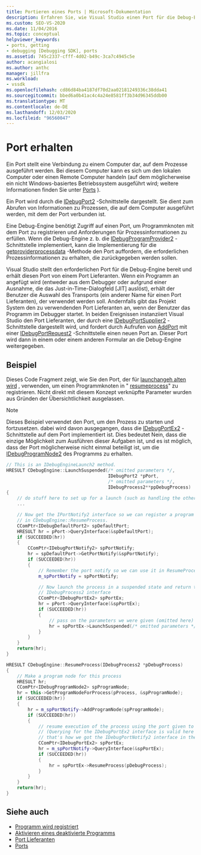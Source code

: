 ```yaml
---
title: Portieren eines Ports | Microsoft-Dokumentation
description: Erfahren Sie, wie Visual Studio einen Port für die Debug-Engine bereitstellt, um Programmknoten mit dem Port zu registrieren und Anforderungen nach Prozessinformationen zu erfüllen.
ms.custom: SEO-VS-2020
ms.date: 11/04/2016
ms.topic: conceptual
helpviewer_keywords:
- ports, getting
- debugging [Debugging SDK], ports
ms.assetid: 745c2337-cfff-4d02-b49c-3ca7c4945c5e
author: acangialosi
ms.author: anthc
manager: jillfra
ms.workload:
- vssdk
ms.openlocfilehash: cd86d84ba4187df70d2aa02181249336c38dda41
ms.sourcegitcommit: bbed6a0b41ac4c4a24e8581ff3b34d96345ddb00
ms.translationtype: MT
ms.contentlocale: de-DE
ms.lasthandoff: 12/03/2020
ms.locfileid: "96560047"
---
```

# <a name="get-a-port"></a>Port erhalten
Ein Port stellt eine Verbindung zu einem Computer dar, auf dem Prozesse ausgeführt werden. Bei diesem Computer kann es sich um den lokalen Computer oder einen Remote Computer handeln (auf dem möglicherweise ein nicht Windows-basiertes Betriebssystem ausgeführt wird; weitere Informationen finden Sie unter [Ports](../../extensibility/debugger/ports.md) ).

Ein Port wird durch die [IDebugPort2](../../extensibility/debugger/reference/idebugport2.md) -Schnittstelle dargestellt. Sie dient zum Abrufen von Informationen zu Prozessen, die auf dem Computer ausgeführt werden, mit dem der Port verbunden ist.

Eine Debug-Engine benötigt Zugriff auf einen Port, um Programmknoten mit dem Port zu registrieren und Anforderungen für Prozessinformationen zu erfüllen. Wenn die Debug-Engine z. b. die [IDebugProgramProvider2](../../extensibility/debugger/reference/idebugprogramprovider2.md) -Schnittstelle implementiert, kann die Implementierung für die [getproviderprocessdata](../../extensibility/debugger/reference/idebugprogramprovider2-getproviderprocessdata.md) -Methode den Port auffordern, die erforderlichen Prozessinformationen zu erhalten, die zurückgegeben werden sollen.

Visual Studio stellt den erforderlichen Port für die Debug-Engine bereit und erhält diesen Port von einem Port Lieferanten. Wenn ein Programm an angefügt wird (entweder aus dem Debugger oder aufgrund einer Ausnahme, die das Just-in-Time-Dialogfeld [JIT] auslöst), erhält der Benutzer die Auswahl des Transports (ein anderer Name für einen Port Lieferanten), der verwendet werden soll. Andernfalls gibt das Projekt System den zu verwendenden Port Lieferanten an, wenn der Benutzer das Programm im Debugger startet. In beiden Ereignissen instanziiert Visual Studio den Port Lieferanten, der durch eine [IDebugPortSupplier2](../../extensibility/debugger/reference/idebugportsupplier2.md) -Schnittstelle dargestellt wird, und fordert durch Aufrufen von [AddPort](../../extensibility/debugger/reference/idebugportsupplier2-addport.md) mit einer [IDebugPortRequest2](../../extensibility/debugger/reference/idebugportrequest2.md) -Schnittstelle einen neuen Port an. Dieser Port wird dann in einem oder einem anderen Formular an die Debug-Engine weitergegeben.

## <a name="example"></a>Beispiel
Dieses Code Fragment zeigt, wie Sie den Port, der für [launchangeh alten wird](../../extensibility/debugger/reference/idebugenginelaunch2-launchsuspended.md) , verwenden, um einen Programmknoten in " [resumeprocess](../../extensibility/debugger/reference/idebugenginelaunch2-resumeprocess.md)" zu registrieren. Nicht direkt mit diesem Konzept verknüpfte Parameter wurden aus Gründen der Übersichtlichkeit ausgelassen.

> [!NOTE]
> Dieses Beispiel verwendet den Port, um den Prozess zu starten und fortzusetzen. dabei wird davon ausgegangen, dass die [IDebugPortEx2](../../extensibility/debugger/reference/idebugportex2.md) -Schnittstelle auf dem Port implementiert ist. Dies bedeutet Nein, dass die einzige Möglichkeit zum Ausführen dieser Aufgaben ist, und es ist möglich, dass der Port möglicherweise nicht einmal beteiligt ist, um die [IDebugProgramNode2](../../extensibility/debugger/reference/idebugprogramnode2.md) des Programms zu erhalten.

```cpp
// This is an IDebugEngineLaunch2 method.
HRESULT CDebugEngine::LaunchSuspended(/* omitted parameters */,
                                      IDebugPort2 *pPort,
                                      /* omitted parameters */,
                                      IDebugProcess2**ppDebugProcess)
{
    // do stuff here to set up for a launch (such as handling the other parameters)
    ...

    // Now get the IPortNotify2 interface so we can register a program node
    // in CDebugEngine::ResumeProcess.
    CComPtr<IDebugDefaultPort2> spDefaultPort;
    HRESULT hr = pPort->QueryInterface(&spDefaultPort);
    if (SUCCEEDED(hr))
    {
        CComPtr<IDebugPortNotify2> spPortNotify;
        hr = spDefaultPort->GetPortNotify(&spPortNotify);
        if (SUCCEEDED(hr))
        {
            // Remember the port notify so we can use it in ResumeProcess.
            m_spPortNotify = spPortNotify;

            // Now launch the process in a suspended state and return the
            // IDebugProcess2 interface
            CComPtr<IDebugPortEx2> spPortEx;
            hr = pPort->QueryInterface(&spPortEx);
            if (SUCCEEDED(hr))
            {
                // pass on the parameters we were given (omitted here)
                hr = spPortEx->LaunchSuspended(/* omitted parameters */,ppDebugProcess)
            }
        }
    }
    return(hr);
}

HRESULT CDebugEngine::ResumeProcess(IDebugProcess2 *pDebugProcess)
{
    // Make a program node for this process
    HRESULT hr;
    CComPtr<IDebugProgramNode2> spProgramNode;
    hr = this->GetProgramNodeForProcess(pProcess, &spProgramNode);
    if (SUCCEEDED(hr))
    {
        hr = m_spPortNotify->AddProgramNode(spProgramNode);
        if (SUCCEEDED(hr))
        {
            // resume execution of the process using the port given to us earlier.
            // (Querying for the IDebugPortEx2 interface is valid here since
            // that's how we got the IDebugPortNotify2 interface in the first place.)
            CComPtr<IDebugPortEx2> spPortEx;
            hr = m_spPortNotify->QueryInterface(&spPortEx);
            if (SUCCEEDED(hr))
            {
                hr = spPortEx->ResumeProcess(pDebugProcess);
            }
        }
    }
    return(hr);
}
```

## <a name="see-also"></a>Siehe auch
- [Programm wird registriert](../../extensibility/debugger/registering-the-program.md)
- [Aktivieren eines deaktivierte Programms](../../extensibility/debugger/enabling-a-program-to-be-debugged.md)
- [Port Lieferanten](../../extensibility/debugger/port-suppliers.md)
- [Ports](../../extensibility/debugger/ports.md)
